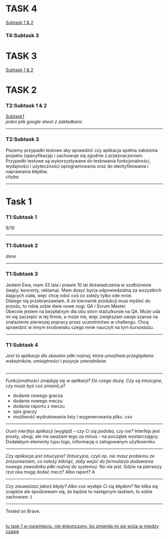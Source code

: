 # TASK 4
   
 [Subtask 1 & 2](https://drive.google.com/drive/u/0/folders/1l-67g1X_yFvQs8BO8oIrOYim8SdRrxQ3)
###  T4:Subtask 3


# TASK 3
   
[Subtask 1 & 2](https://drive.google.com/drive/u/0/folders/1GE3kKy__Re_bCegwy86g7BVqa9x1Ym5c)


# TASK 2
   
###  T2:Subtask 1 & 2
[Subtask1](https://docs.google.com/spreadsheets/d/1CDK7us9w0jQDl_VsfiwmI2Ei3JcWl5vY85XZlH__Ujc/edit#gid=0)<BR>
   <i>jeden plik google sheet z zakładkami</i>
***
   
### T2:Subtask 3
Piszemy przypadki testowe aby sprawdzić czy aplikacja spełnia założenia projektu (specyfikację) i zachowuje się zgodnie z przeznaczeniem. Przypadki testowe są wykorzystywane do testowania funkcjonalności, wydajności i użyteczności oprogramowania oraz do identyfikowania i naprawiania błędów. 
   <br><i>chyba</i>
***
   
# Task 1
### T1:Subtask 1
9/10

***
### T1:Subtask 2
<i>done</i> 

***
### T1:Subtask 3
Jestem Ewa, mam 33 lata i prawie 10 lat doświadczenia w szołbiznesie (iwęty, koncerty, reklama). 
Mam dosyć bycia odpowiedzialną za wszystkich dających ciała, więc chcę robić coś co zależy tylko ode mnie.
<BR>
Dlatego się przebranżawiam. A że kierownik produkcji musi myśleć do przodu, to robię sobie dwie nowe nogi:
QA i Scrum Master.
<BR>
Obecnie jestem na bezpłatnym dla obu stron stażu/kursie na QA. Może uda mi się zaczepić w tej firmie, a może nie, więc 
zwiększam swoje szanse na znalazienie pierwszej popracy przez uczestnictwo w challengu. 
Chcę sprawdzić w innym środowisku czego mnie nauczyli na tym kursostażu.

***
### T1:Subtask 4
<i>Jest to aplikacja dla skautów piłki nożnej, która umożliwia przeglądanie wskaźników, umiejętności i pozycje zawodników.</i>
<BR><BR>  
 ***
<i>Funkcjonalności znajdują się w aplikacji? Do czego służą. Czy są intuicyjne, czy może byś coś zmienił_a? </i>
* dodanie nowego gracza
* dodanie nowego meczu
* dodanie raportu z meczu
* spis graczy
* możliwość wydrukowania listy i wygenerowania pliku .csv
***
<i>Oceń interfejs aplikacji (wygląd) – czy Ci się podoba, czy nie?</i>
Interfejs jest prosty, ubogi, ale nie uważam tego za minus - na początek wystarczający. Dodałabym elementy typu logo, informację o zalogowanym użytkowniku 
***
   
<i>Czy aplikacja jest intuicyjna? (Intuicyjna, czyli np. nie masz problemu ze zrozumieniem, co należy kliknąć, żeby wejść do formularza dodawania nowego zawodnika piłki nożnej do systemu).</I>
No nie jest. Gdzie na pierwszy rzut oka mogę dodać mecz? Albo raport? A
***
   <i>Czy zauważasz jakieś błędy? Albo coś wydaje Ci się błędem? </i>
   No kilka się znajdzie ale spodziewam się, że będzie to następnym taskiem, to sobie zachowam :)
***
Tested on Brave.<BR><BR>

[tu task 1 w rozwinięciu, nie dokończony, bo zmieniła mi się wizja w między czasie](https://github.com/snorlaxeve/challenge_portfolio_ewa/wiki/Readme-v01)
